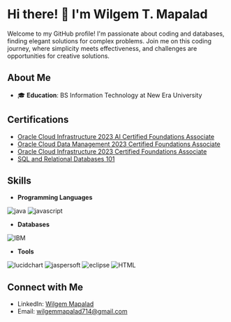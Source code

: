 # Hi there! 👋 I'm Wilgem T. Mapalad

Welcome to my GitHub profile! I'm passionate about coding and databases, finding elegant solutions for complex problems. Join me on this coding journey, where simplicity meets effectiveness, and challenges are opportunities for creative solutions.

## About Me

- 🎓 **Education**: BS Information Technology at New Era University

## Certifications

- [Oracle Cloud Infrastructure 2023 AI Certified Foundations Associate](https://catalog-education.oracle.com/pls/certview/sharebadge?id=F7984E15CB7B435C6B1DFF1D32EB11031023108F76A676696D6CCE9CC35B8CC1&fbclid=IwAR100FWRfYQpLDBNzPPWYDPVpUqUvbkvkVUPqvCb5blMp5ptIVGmz_fMPG4)
- [Oracle Cloud Data Management 2023 Certified Foundations Associate](https://catalog-education.oracle.com/pls/certview/sharebadge?id=905EE08407389F1ECE82AE210060510F1615FDC5D9FF74FDA96757C8B3F09F9A&fbclid=IwAR2-M26Dw9fUK1b4RoByxxYX59lFAyqFZMdLYyD3cnz356wbkqlN8aZfBQU)
- [Oracle Cloud Infrastructure 2023 Certified Foundations Associate](https://catalog-education.oracle.com/pls/certview/sharebadge?id=D9E6B8EBB15E06B3A1621BD37D817A7493D63A5F1F1A485AA6EF0094395F8AF4&fbclid=IwAR0GsrLssynPaMWv_bEwIlkMMfGZQnNefuaSeeFixQLEeQpk4XBHsba3YRA)
- [SQL and Relational Databases 101](https://courses.cognitiveclass.ai/certificates/f0d5518dfd5a4de480479faa0b276bc9)

## Skills

- **Programming Languages**


![java](https://github.com/WilgemMapalad/WilgemMapalad/assets/136047878/a656edde-d42c-4722-8da4-016035ed8cce) 
![javascript](https://github.com/WilgemMapalad/WilgemMapalad/assets/136047878/73177641-a09b-4c09-ba27-7955fdd72b19)


     
- **Databases**


![IBM](https://github.com/WilgemMapalad/WilgemMapalad/assets/136047878/a40f5ed5-98f0-4a29-a4d0-b1df67a9cd3e)



- **Tools**


![lucidchart](https://github.com/WilgemMapalad/WilgemMapalad/assets/136047878/7dacb242-c681-49f7-9216-f75f4787d690)
![jaspersoft](https://github.com/WilgemMapalad/WilgemMapalad/assets/136047878/7de06feb-c76d-4e3c-906e-11d4f68b1c21)
![eclipse](https://github.com/WilgemMapalad/WilgemMapalad/assets/136047878/059b2a9d-80ec-4450-a2b7-cc17e15fedca)
![HTML](https://github.com/WilgemMapalad/WilgemMapalad/assets/136047878/d0f8e7f3-7580-4a74-8e63-ccb3a0fee18d)


## Connect with Me

- LinkedIn: [Wilgem Mapalad](https://www.linkedin.com/in/wilgem-mapalad-345909276/?utm_source=share&utm_campaign=share_via&utm_content=profile&utm_medium=android_app)
- Email: wilgemmapalad714@gmail.com
